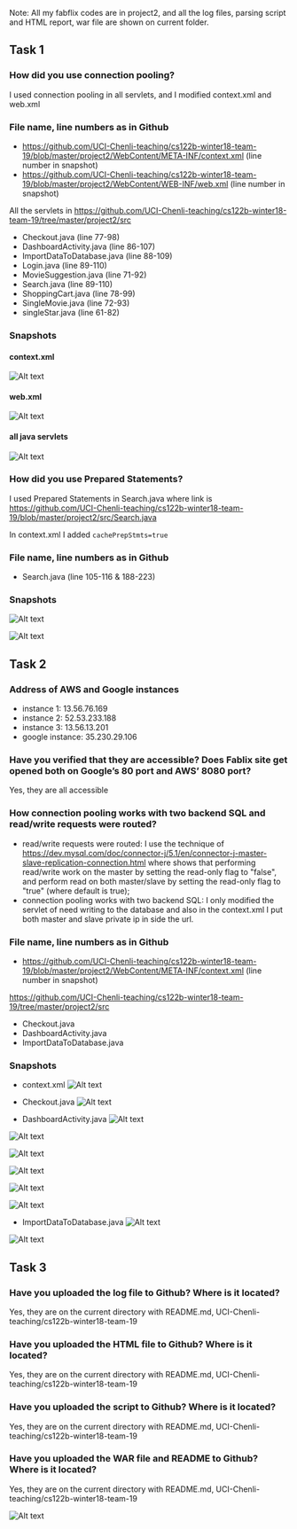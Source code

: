 Note: All my fabflix codes are in project2, and all the log files, parsing script and HTML report, war file are shown on current folder.


## Task 1

### How did you use connection pooling?
I used connection pooling in all servlets, and I modified context.xml and web.xml


### File name, line numbers as in Github
* https://github.com/UCI-Chenli-teaching/cs122b-winter18-team-19/blob/master/project2/WebContent/META-INF/context.xml (line number in snapshot)
* https://github.com/UCI-Chenli-teaching/cs122b-winter18-team-19/blob/master/project2/WebContent/WEB-INF/web.xml  (line number in snapshot)

All the servlets in https://github.com/UCI-Chenli-teaching/cs122b-winter18-team-19/tree/master/project2/src
* Checkout.java (line 77-98)
* DashboardActivity.java (line 86-107)
* ImportDataToDatabase.java (line 88-109)
* Login.java (line 89-110)
* MovieSuggestion.java (line 71-92)
* Search.java (line 89-110)
* ShoppingCart.java (line 78-99)
* SingleMovie.java (line 72-93)
* singleStar.java (line 61-82)

### Snapshots

#### context.xml
![Alt text](https://github.com/UCI-Chenli-teaching/cs122b-winter18-team-19/blob/master/context.png)

#### web.xml
![Alt text](https://github.com/UCI-Chenli-teaching/cs122b-winter18-team-19/blob/master/webXml.png)

#### all java servlets
![Alt text](https://github.com/UCI-Chenli-teaching/cs122b-winter18-team-19/blob/master/pooling.png)

### How did you use Prepared Statements?
I used Prepared Statements in Search.java where link is https://github.com/UCI-Chenli-teaching/cs122b-winter18-team-19/blob/master/project2/src/Search.java


In context.xml I added ```cachePrepStmts=true```


### File name, line numbers as in Github
* Search.java (line 105-116 & 188-223)

### Snapshots
![Alt text](https://github.com/UCI-Chenli-teaching/cs122b-winter18-team-19/blob/master/prepare1.png)


![Alt text](https://github.com/UCI-Chenli-teaching/cs122b-winter18-team-19/blob/master/prepare2.png)

## Task 2

### Address of AWS and Google instances
* instance 1: 13.56.76.169
* instance 2: 52.53.233.188
* instance 3: 13.56.13.201
* google instance: 35.230.29.106

### Have you verified that they are accessible? Does Fablix site get opened both on Google’s 80 port and AWS’ 8080 port?
Yes, they are all accessible

### How connection pooling works with two backend SQL and read/write requests were routed?
 * read/write requests were routed: I use the technique of https://dev.mysql.com/doc/connector-j/5.1/en/connector-j-master-slave-replication-connection.html where shows that performing read/write work on the master by setting the read-only flag to "false", and perform read on both master/slave by setting the read-only flag to "true" (where default is true); 
 * connection pooling works with two backend SQL: I only modified the servlet of need writing to the database and also in the context.xml I put both master and slave private ip in side the url.

### File name, line numbers as in Github
* https://github.com/UCI-Chenli-teaching/cs122b-winter18-team-19/blob/master/project2/WebContent/META-INF/context.xml (line number in snapshot)

https://github.com/UCI-Chenli-teaching/cs122b-winter18-team-19/tree/master/project2/src
* Checkout.java
* DashboardActivity.java
* ImportDataToDatabase.java
### Snapshots

* context.xml
![Alt text](https://github.com/UCI-Chenli-teaching/cs122b-winter18-team-19/blob/master/context.png)


* Checkout.java
![Alt text](https://github.com/UCI-Chenli-teaching/cs122b-winter18-team-19/blob/master/checkout.png)


* DashboardActivity.java
![Alt text](https://github.com/UCI-Chenli-teaching/cs122b-winter18-team-19/blob/master/dashboard_1.png)


![Alt text](https://github.com/UCI-Chenli-teaching/cs122b-winter18-team-19/blob/master/dashboard_2.png)


![Alt text](https://github.com/UCI-Chenli-teaching/cs122b-winter18-team-19/blob/master/dashboard_3.png)


![Alt text](https://github.com/UCI-Chenli-teaching/cs122b-winter18-team-19/blob/master/dashboard_4.png)


![Alt text](https://github.com/UCI-Chenli-teaching/cs122b-winter18-team-19/blob/master/dashboard_5.png)


![Alt text](https://github.com/UCI-Chenli-teaching/cs122b-winter18-team-19/blob/master/dashboard_6.png)



* ImportDataToDatabase.java
![Alt text](https://github.com/UCI-Chenli-teaching/cs122b-winter18-team-19/blob/master/import1.png)


![Alt text](https://github.com/UCI-Chenli-teaching/cs122b-winter18-team-19/blob/master/import2.png)


## Task 3

### Have you uploaded the log file to Github? Where is it located?
Yes, they are on the current directory with README.md, UCI-Chenli-teaching/cs122b-winter18-team-19

### Have you uploaded the HTML file to Github? Where is it located?
Yes, they are on the current directory with README.md, UCI-Chenli-teaching/cs122b-winter18-team-19

### Have you uploaded the script  to Github? Where is it located?
Yes, they are on the current directory with README.md, UCI-Chenli-teaching/cs122b-winter18-team-19

### Have you uploaded the WAR file and README  to Github? Where is it located?
Yes, they are on the current directory with README.md, UCI-Chenli-teaching/cs122b-winter18-team-19


![Alt text](https://github.com/UCI-Chenli-teaching/cs122b-winter18-team-19/blob/master/logFiles.png)
